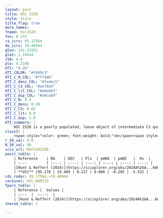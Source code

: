 ```yaml
---
layout: post
title: HSC 1520
style: style
title_flag: true
more_names: 
fname: hsc1520
fov: 0.133
ra_icrs: 95.17564
de_icrs: 19.40944
glon: 192.23352
glat: 2.24444
r50: 4.0
plx: 0.2168
UTI: "0.26"
UTI_COLOR: "#fdd9c3"
UTI_C_N_COL: "#fff4d6"
UTI_C_dens_COL: "#fedec5"
UTI_C_C3_COL: "#eef8d4"
UTI_C_lit_COL: "#e0a6b3"
UTI_C_dup_COL: "#a6cab9"
UTI_C_N: 0.4
UTI_C_dens: 0.28
UTI_C_C3: 0.62
UTI_C_lit: 0.0
UTI_C_dup: 1.0
UTI_summary: |
    HSC 1520 is a poorly populated, loose object of intermediate C3 quality. It was recently reported in the literature.
class3: |
    <span style="color: green; font-weight: bold;">A</span><span style="color: red; font-weight: bold;">C</span>
r_50_val: 4.0
N_50_val: 40
scix_url: HSC%201520
posit_table: |
    | Reference    | RA    | DEC   | Plx  | pmRA  | pmDE   |  Rv  |
    | :---         | :---: | :---: | :---: | :---: | :---: | :---: |
    |[Hunt & Reffert (2024)](https://scixplorer.org/abs/2024A%26A...686A..42H) | 95.172 | 19.388 | 0.229 | 0.066 | -0.298 | 29.821 |
    | **UCC** |95.176 | 19.409 | 0.217 | 0.066 | -0.285 | -5.532 | 
cds_radec: 95.17564,+19.40944
carousel: UCC_HUNT23
fpars_table: |
    | Reference |  Values |
    | :---  |  :---:  |
    | [Hunt & Reffert (2024)](https://scixplorer.org/abs/2024A%26A...686A..42H) | `MassJ=278.043` |
shared_table: |
    
---
```

